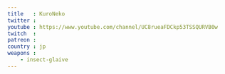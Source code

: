 ```yaml
---
title   : KuroNeko
twitter : 
youtube : https://www.youtube.com/channel/UC8rueaFDCkp53TSSQURVB0w
twitch  : 
patreon : 
country : jp
weapons :
    - insect-glaive
---
```


